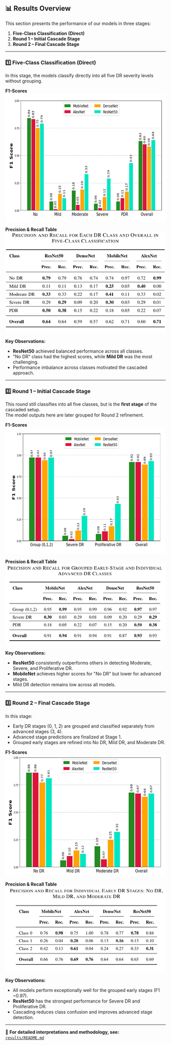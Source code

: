 ## 📊 Results Overview

This section presents the performance of our models in three stages:  
1. **Five-Class Classification (Direct)**  
2. **Round 1 – Initial Cascade Stage**  
3. **Round 2 – Final Cascade Stage**

---

### **1️⃣ Five-Class Classification (Direct)**
In this stage, the models classify directly into all five DR severity levels without grouping.

**F1-Scores**  
![Five-Class F1 Scores](Results/Five_Class_Classification/F1Score.png)  

**Precision & Recall Table**  
![Five-Class Precision Recall](Results/Five_Class_Classification/Five%20Class%20Classification%20Results.png)  

**Key Observations:**
- **ResNet50** achieved balanced performance across all classes.
- "No DR" class had the highest scores, while **Mild DR** was the most challenging.
- Performance imbalance across classes motivated the cascaded approach.

---

### **2️⃣ Round 1 – Initial Cascade Stage**
This round still classifies into all five classes, but is the **first stage** of the cascaded setup.  
The model outputs here are later grouped for Round 2 refinement.

**F1-Scores**  
![Round 1 F1 Scores](Results/Round1/F1-Score%20for%20Round1.png)  

**Precision & Recall Table**  
![Round 1 Precision Recall](Results/Round1/Precision%20and%20Recall%20for%20Round1.png)  

**Key Observations:**
- **ResNet50** consistently outperforms others in detecting Moderate, Severe, and Proliferative DR.
- **MobileNet** achieves higher scores for "No DR" but lower for advanced stages.
- Mild DR detection remains low across all models.

---

### **3️⃣ Round 2 – Final Cascade Stage**
In this stage:
- Early DR stages (0, 1, 2) are grouped and classified separately from advanced stages (3, 4).
- Advanced stage predictions are finalized at Stage 1.
- Grouped early stages are refined into No DR, Mild DR, and Moderate DR.

**F1-Scores**  
![Round 2 F1 Scores](Results/Round2/F1-Score%20for%20Round2.png)  

**Precision & Recall Table**  
![Round 2 Precision Recall](Results/Round2/Precision%20and%20Recall%20for%20Round2.png)  

**Key Observations:**
- All models perform exceptionally well for the grouped early stages (F1 ~0.97).
- **ResNet50** has the strongest performance for Severe DR and Proliferative DR.
- Cascading reduces class confusion and improves advanced stage detection.

---

📌 **For detailed interpretations and methodology, see:**  
[`results/README.md`](results/README.md)
